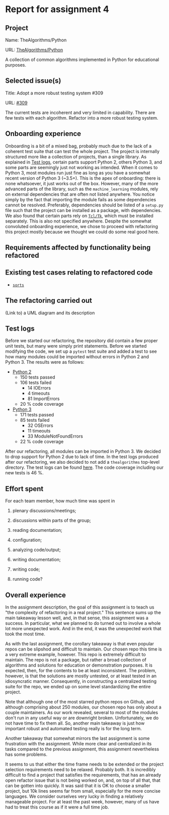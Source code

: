 # Report for assignment 4

## Project

Name: TheAlgorithms/Python

URL: [TheAlgorithms/Python](https://github.com/TheAlgorithms/Python)

A collection of common algorithms implemented in Python for educational purposes.


## Selected issue(s)

Title: Adopt a more robust testing system \#309

URL: [#309](https://github.com/TheAlgorithms/Python/issues/309)

The current tests are incoherent and very limited in capability. There are few tests with each algorithm. Refactor into a more robust testing system.

## Onboarding experience

Onboarding is a bit of a mixed bag, probably much due to the lack of a
coherent test suite that can test the whole project. The project is internally
structured more like a collection of projects, than a single library. As
explained in [Test logs](#test-logs), certain parts support Python 2, others
Python 3, and some parts are seemingly just not working as intended. When it
comes to Python 3, most modules run just fine as long as you have a somewhat
recent version of Python 3 (~3.5+). This is the apex of onboarding: there is
none whatsoever, it just works out of the box. However, many of the more
advanced parts of the library, such as the `machine_learning` modules, rely on
external dependencies that are often not listed anywhere. You notice simply by
the fact that importing the module fails as some dependencies cannot be
resolved. Preferably, dependencies should be listed of a `setup.py` file such
that the project can be installed as a package, with dependencies.  We also
found that certain parts rely on
[`Tcl/Tk`](https://www.tcl.tk/software/tcltk/), which must be installed
separately. This is also not specified anywhere. Despite the somewhat convoluted
onboarding experience, we chose to proceed with refactoring this project mostly
because we thought we could do some real good here.

## Requirements affected by functionality being refactored

## Existing test cases relating to refactored code
* [`sorts`](sorts_analysis.md)

## The refactoring carried out

(Link to) a UML diagram and its description

## Test logs

Before we started our refactoring, the repository did contain a few proper unit
tests, but many were simply print statements. Before we started modifying the
code, we set up a `pytest` test suite and added a test to see how many modules
could be imported without errors in Python 2 and Python 3. The results were as
follows:

* [Python 2](before/py2_cov)
  - 150 tests passed
  - 106 tests failed
    - 14 IOErrors
    - 4 timeouts
    - 81 ImportErrors
  - 20 % code coverage
* [Python 3](before/py3_cov)
  - 171 tests passed
  - 85 tests failed
    - 32 OSErrors
    - 11 timeouts
    - 33 ModuleNotFoundErrors
  - 22 % code coverage

After our refactoring, all modules can be imported in Python 3. We decided to
drop support for Python 2 due to lack of time. In the test logs produced after
our refactoring, we also decided to not add a `thealgorithms` top-level
directory. The test logs can be found [here](after/py3_cov). The code coverage
including our new tests is 46 %.

## Effort spent

For each team member, how much time was spent in

1. plenary discussions/meetings;

2. discussions within parts of the group;

3. reading documentation;

4. configuration;

5. analyzing code/output;

6. writing documentation;

7. writing code;

8. running code?

## Overall experience

In the assignment description, the goal of this assignment is to teach us "the complexity of refactoring in a real project." This sentence sums up the main takeaway lesson well, and, in that sense, this assignment was a success. In particular, what we planned to do turned out to involve a whole lot more unexpected work. And in the end, it was the unexpected work that took the most time.

As with the last assignment, the corollary takeaway is that even popular repos can be slipshod and difficult to maintain. Our chosen repo this time is a very extreme example, however. This repo is extremely difficult to maintain. The repo is not a package, but rather a broad collection of algorithms and solutions for education or demonstration purposes. It is expected, then, for the contents to be at least inconsistent. The problem, however, is that the solutions are mostly untested, or at least tested in an idiosyncratic manner. Consequently, in constructing a centralized testing suite for the repo, we ended up on some level standardizing the entire project.

Note that although one of the most starred python repos on Github, and although comprising about 250 modules, our chosen repo has only about a couple maintainers. As our work revealed, several to most of the modules don't run in any useful way or are downright broken. Unfortunately, we do not have time to fix them all. So, another main takeaway is just how important robust and automated testing really is for the long term.

Another takeaway that somewhat mirrors the last assignment is some frustration with the assignment. While more clear and centralized in its tasks compared to the previous assignment, this assignment nevertheless has some problems.

It seems to us that either the time frame needs to be extended or the project selection requirements need to be relaxed. Probably both. It is incredibly difficult to find a project that satisfies the requirements, that has an already open refactor issue that is not being worked on, and, on top of all that, that can be gotten into quickly. It was said that it is OK to choose a smaller project, but 10k lines seems far from small, especially for the more concise languages. We consider ourselves very lucky in finding a relatively manageable project. For at least the past week, however, many of us have had to treat this course as if it were a full time job.
